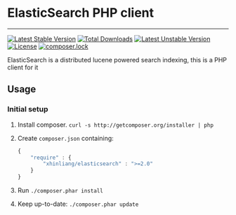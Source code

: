# ElasticSearch PHP client
---
[![Latest Stable Version](https://poser.pugx.org/xhinliang/elasticsearch/v/stable)](https://packagist.org/packages/xhinliang/elasticsearch)
[![Total Downloads](https://poser.pugx.org/xhinliang/elasticsearch/downloads)](https://packagist.org/packages/xhinliang/elasticsearch)
[![Latest Unstable Version](https://poser.pugx.org/xhinliang/elasticsearch/v/unstable)](https://packagist.org/packages/xhinliang/elasticsearch)
[![License](https://poser.pugx.org/xhinliang/elasticsearch/license)](https://packagist.org/packages/xhinliang/elasticsearch)
[![composer.lock](https://poser.pugx.org/xhinliang/elasticsearch/composerlock)](https://packagist.org/packages/xhinliang/elasticsearch)

ElasticSearch is a distributed lucene powered search indexing, this is a PHP client for it

## Usage

### Initial setup

1. Install composer. `curl -s http://getcomposer.org/installer | php`
2. Create `composer.json` containing:

    ```js
    {
        "require" : {
            "xhinliang/elasticsearch" : ">=2.0"
        }
    }
    ```
3. Run `./composer.phar install`
4. Keep up-to-date: `./composer.phar update`




